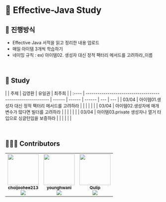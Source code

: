 # 📙 Effective-Java Study 

## 📄 진행방식

- Effective Java 서적을 읽고 정리한 내용 업로드
- 매일 아이템 3개씩 학습하기
- 네이밍 규칙 : ex) 아이템02. 생성자 대신 정적 팩터리 메서드를 고려하라\_이름

<br>

## 📗 Study

|       | 주제                                                        | 김영환 | 유일권 | 최주희 |
| :---- | ----------------------------------------------------------- | ------ | ------ | ------ | --- | --- |
| 03/04 | 아이템01.생성자 대신 정적 팩터리 메서드를 고려하라          |        |        |        |     |     |
| 03/04 | 아이템02.생성자에 매개변수가 많다면 빌더를 고려하라         |        |        |        |     |     |
| 03/04 | 아이템03.private 생성자나 열거 타입으로 싱글턴임을 보증하라 |        |        |        |     |     |

<br>

## 🙋🏻‍♂️ Contributors

<table>
  <tr>
    <td align="center"><a href="https://github.com/choijoohee213"><img src="https://avatars.githubusercontent.com/u/60915285?s=400&u=81a3a3b178d0b215fd7a2c72bcf2d1834cb815e9&v=4" width="100px;" alt=""/><br /><sub><b>choijoohee213</b><br><img src="http://mazassumnida.wtf/api/mini/generate_badge?boj=choijoohee" /></sub></a><br /></td>
    <td align="center"><a href="https://github.com/younghwani"><img src="https://avatars.githubusercontent.com/u/75962307?v=4" width="100px;" alt=""/><br /><sub><b>younghwani</b><br><img src="http://mazassumnida.wtf/api/mini/generate_badge?boj=rex" /></sub></a><br /></td>
    <td align="center"><a href="https://github.com/Qulip"><img src="https://avatars.githubusercontent.com/u/77991314?v=4" width="100px;" alt=""/><br /><sub><b>Qulip</b><br><img src="http://mazassumnida.wtf/api/mini/generate_badge?boj=alexryu1105" /></sub></a><br /></td> 
  </tr>
</table>
